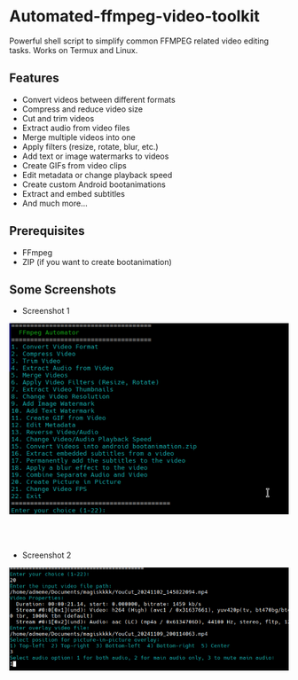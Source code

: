 # Automated-ffmpeg-video-toolkit
Powerful shell script to simplify common FFMPEG related video editing tasks. 
Works on Termux and Linux.

## Features
- Convert videos between different formats
- Compress and reduce video size
- Cut and trim videos
- Extract audio from video files
- Merge multiple videos into one
- Apply filters (resize, rotate, blur, etc.)
- Add text or image watermarks to videos
- Create GIFs from video clips
- Edit metadata or change playback speed
- Create custom Android bootanimations
- Extract and embed subtitles
- And much more...
 ## Prerequisites

- FFmpeg
- ZIP (if you want to create bootanimation)

## Some Screenshots

- Screenshot 1

![screenshot1](screenshots/image1.png)


<br><br>

- Screenshot 2

![screenshot2](screenshots/image.png)

